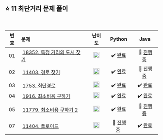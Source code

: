## ⭐️ 11 최단거리 문제 풀이

<br>

| **번호** | **문제** | **난이도** | **Python** | **Java** |
|:--------:|:--------|:----------:|:----------:|:--------:|
| 01 | &nbsp;[18352. 특정 거리의 도시 찾기](https://www.acmicpc.net/problem/18352)&nbsp;&nbsp; | &nbsp;&nbsp;<img src="https://github.com/yuuforest/Baekjoon/assets/97596022/0d140fe9-b265-452d-812a-c474404888d7" width="20"/>&nbsp;&nbsp; | &nbsp;✔️ [완료](https://github.com/yuuforest/Algorithm/blob/main/02%20%EB%B0%B1%EC%A4%80/11%20%EC%B5%9C%EB%8B%A8%EA%B1%B0%EB%A6%AC/Python/Prob18352.py)&nbsp; | &nbsp;💬 [진행 중]()&nbsp; |
| 02 | &nbsp;[11403. 경로 찾기](https://www.acmicpc.net/problem/11403)&nbsp;&nbsp; | &nbsp;&nbsp;<img src="https://github.com/yuuforest/Baekjoon/assets/97596022/b865c934-26be-488e-aec2-cfaf969e1632" width="20"/>&nbsp;&nbsp; | &nbsp;✔️ [완료](https://github.com/yuuforest/Algorithm/blob/main/02%20%EB%B0%B1%EC%A4%80/11%20%EC%B5%9C%EB%8B%A8%EA%B1%B0%EB%A6%AC/Python/Prob11403.py)&nbsp; | &nbsp;💬 [진행 중]()&nbsp; |
| 03 | &nbsp;[1753. 최단경로](https://www.acmicpc.net/problem/1753)&nbsp;&nbsp; | &nbsp;&nbsp;<img src="https://github.com/yuuforest/Baekjoon/assets/97596022/faf1d147-b8a1-40f5-9f8f-604d534ab16c" width="20"/>&nbsp;&nbsp; | &nbsp;✔️ [완료](https://github.com/yuuforest/Algorithm/blob/main/02%20%EB%B0%B1%EC%A4%80/11%20%EC%B5%9C%EB%8B%A8%EA%B1%B0%EB%A6%AC/Python/Prob1753.py)&nbsp; | &nbsp;✔️ [완료](https://github.com/yuuforest/Algorithm/blob/main/02%20%EB%B0%B1%EC%A4%80/11%20%EC%B5%9C%EB%8B%A8%EA%B1%B0%EB%A6%AC/Java/src/Prob1753.java)&nbsp; |
| 04 | &nbsp;[1916. 최소비용 구하기](https://www.acmicpc.net/problem/1916)&nbsp;&nbsp; | &nbsp;&nbsp;<img src="https://github.com/yuuforest/Baekjoon/assets/97596022/85149378-3937-4538-8a9b-1b178253c958" width="20"/>&nbsp;&nbsp; | &nbsp;✔️ [완료](https://github.com/yuuforest/Algorithm/blob/main/02%20%EB%B0%B1%EC%A4%80/11%20%EC%B5%9C%EB%8B%A8%EA%B1%B0%EB%A6%AC/Python/Prob1916.py)&nbsp; | &nbsp;✔️ [완료](https://github.com/yuuforest/Algorithm/blob/main/02%20%EB%B0%B1%EC%A4%80/11%20%EC%B5%9C%EB%8B%A8%EA%B1%B0%EB%A6%AC/Java/src/Prob1916.java)&nbsp; |
| 05 | &nbsp;[11779. 최소비용 구하기 2](https://www.acmicpc.net/problem/11779)&nbsp;&nbsp; | &nbsp;&nbsp;<img src="https://github.com/yuuforest/Baekjoon/assets/97596022/462bfb77-c29c-475d-af2f-1650ce823f15" width="20"/>&nbsp;&nbsp; | &nbsp;✔️ [완료](https://github.com/yuuforest/Algorithm/blob/main/02%20%EB%B0%B1%EC%A4%80/11%20%EC%B5%9C%EB%8B%A8%EA%B1%B0%EB%A6%AC/Python/Prob11779.py)&nbsp; | &nbsp;💬 [진행 중]()&nbsp; |
| 07 | &nbsp;[11404. 플로이드](https://www.acmicpc.net/problem/11404)&nbsp;&nbsp; | &nbsp;&nbsp;<img src="https://github.com/yuuforest/Baekjoon/assets/97596022/faf1d147-b8a1-40f5-9f8f-604d534ab16c" width="20"/>&nbsp;&nbsp; | &nbsp;💬 [진행 중]()&nbsp; | &nbsp;✔️ [완료](https://github.com/yuuforest/Algorithm/blob/main/02%20%EB%B0%B1%EC%A4%80/11%20%EC%B5%9C%EB%8B%A8%EA%B1%B0%EB%A6%AC/Java/src/Prob11404.java)&nbsp; |

